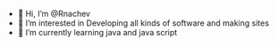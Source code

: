 - 👋 Hi, I’m @Rnachev
- 👀 I’m interested in Developing all kinds of software and making sites
- 🌱 I’m currently learning java and java script  


<!---
Rnachev/Rnachev is a ✨ special ✨ repository because its `README.md` (this file) appears on your GitHub profile.
You can click the Preview link to take a look at your changes.
--->
